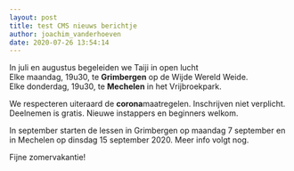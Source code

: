```yaml
---
layout: post
title: test CMS nieuws berichtje
author: joachim_vanderhoeven
date: 2020-07-26 13:54:14
---
```

In juli en augustus begeleiden we Taiji in open lucht\
Elke maandag, 19u30, te **Grimbergen** op de Wijde Wereld Weide.\
Elke donderdag, 19u30, te **Mechelen** in het Vrijbroekpark.

We respecteren uiteraard de **corona**maatregelen. Inschrijven niet verplicht. Deelnemen is gratis. Nieuwe instappers en beginners welkom.

In september starten de lessen in Grimbergen op maandag 7 september en in Mechelen op dinsdag 15 september 2020. Meer info volgt nog.

Fijne zomervakantie!